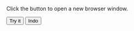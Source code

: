 
<html>
<body>

<p>Click the button to open a new browser window.</p>

<button onclick="myFunction()">Try it</button>
<button onclick="myFunction2()">Indo</button>
<script>
      var myWindow
function myFunction() {
    var response = UrlFetchApp.fetch("http://www.google.com/");
 Logger.log(response.getContentText());   
      
      
//  myWindow = window.open("https://fr18.tentlan.com/worldmap/684/422");
      alert (response.getContentText())
}
function myFunction2() {
 
      alert (myWindow.document.URL + ' Info' + myWindow)
}     
</script>

</body>
</html>

